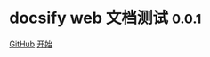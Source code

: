# docsify web 文档测试 <small>0.0.1</small>

[GitHub](https://github.com/xdddhd/doc-web/)
[开始](#README)

